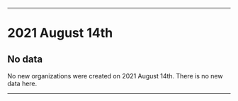 
***

# 2021 August 14th

## No data

No new organizations were created on 2021 August 14th. There is no new data here.

***
